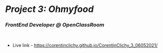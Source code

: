 # ***Project 3: Ohmyfood*** <br> 
### *FrontEnd Developer @ OpenClassRoom*
<br> 

* Live link - https://corentinclichy.github.io/CorentinClichy_3_06052021/
